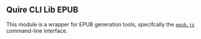 ## Quire CLI Lib EPUB

This module is a wrapper for EPUB generation tools, specifcally the [`epub.js`](http://epubjs.org/documentation/0.3/) command-line interface.
